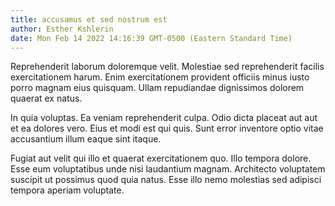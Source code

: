 ```yaml
---
title: accusamus et sed nostrum est
author: Esther Kshlerin
date: Mon Feb 14 2022 14:16:39 GMT-0500 (Eastern Standard Time)
---
```

Reprehenderit laborum doloremque velit. Molestiae sed reprehenderit facilis exercitationem harum. Enim exercitationem provident officiis minus iusto porro magnam eius quisquam. Ullam repudiandae dignissimos dolorem quaerat ex natus.

 In quia voluptas. Ea veniam reprehenderit culpa. Odio dicta placeat aut aut et ea dolores vero. Eius et modi est qui quis. Sunt error inventore optio vitae accusantium illum eaque sint itaque.

 Fugiat aut velit qui illo et quaerat exercitationem quo. Illo tempora dolore. Esse eum voluptatibus unde nisi laudantium magnam. Architecto voluptatem suscipit ut possimus quod quia natus. Esse illo nemo molestias sed adipisci tempora aperiam voluptate.